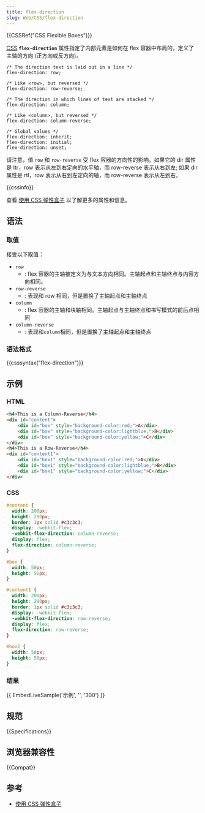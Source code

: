 ```yaml
---
title: flex-direction
slug: Web/CSS/flex-direction
---
```


{{CSSRef("CSS Flexible Boxes")}}

[CSS](/zh-CN/docs/CSS) **`flex-direction`** 属性指定了内部元素是如何在 flex 容器中布局的，定义了主轴的方向 (正方向或反方向)。

```
/* The direction text is laid out in a line */
flex-direction: row;

/* Like <row>, but reversed */
flex-direction: row-reverse;

/* The direction in which lines of text are stacked */
flex-direction: column;

/* Like <column>, but reversed */
flex-direction: column-reverse;

/* Global values */
flex-direction: inherit;
flex-direction: initial;
flex-direction: unset;
```

请注意，值 `row` 和 `row-reverse` 受 flex 容器的方向性的影响。如果它的 dir 属性是 ltr，row 表示从左到右定向的水平轴，而 row-reverse 表示从右到左; 如果 dir 属性是 rtl，row 表示从右到左定向的轴，而 row-reverse 表示从左到右。

{{cssinfo}}

查看 [使用 CSS 弹性盒子](/zh-CN/docs/Web/Guide/CSS/Flexible_boxes) 以了解更多的属性和信息。

## 语法

### 取值

接受以下取值：

- `row`
  - : flex 容器的主轴被定义为与文本方向相同。主轴起点和主轴终点与内容方向相同。
- `row-reverse`
  - : 表现和 row 相同，但是置换了主轴起点和主轴终点
- `column`
  - : flex 容器的主轴和块轴相同。主轴起点与主轴终点和书写模式的前后点相同
- `column-reverse`
  - : 表现和`column`相同，但是置换了主轴起点和主轴终点

### 语法格式

{{csssyntax("flex-direction")}}

## 示例

### HTML

```html
<h4>This is a Column-Reverse</h4>
<div id="content">
    <div id="box" style="background-color:red;">A</div>
    <div id="box" style="background-color:lightblue;">B</div>
    <div id="box" style="background-color:yellow;">C</div>
</div>
<h4>This is a Row-Reverse</h4>
<div id="content1">
    <div id="box1" style="background-color:red;">A</div>
    <div id="box1" style="background-color:lightblue;">B</div>
    <div id="box1" style="background-color:yellow;">C</div>
</div>
```

### CSS

```css
#content {
  width: 200px;
  height: 200px;
  border: 1px solid #c3c3c3;
  display: -webkit-flex;
  -webkit-flex-direction: column-reverse;
  display: flex;
  flex-direction: column-reverse;
}

#box {
  width: 50px;
  height: 50px;
}

#content1 {
  width: 200px;
  height: 200px;
  border: 1px solid #c3c3c3;
  display: -webkit-flex;
  -webkit-flex-direction: row-reverse;
  display: flex;
  flex-direction: row-reverse;
}

#box1 {
  width: 50px;
  height: 50px;
}
```

### 结果

{{ EmbedLiveSample('示例', '', '300') }}

## 规范

{{Specifications}}

## 浏览器兼容性

{{Compat}}

## 参考

- [使用 CSS 弹性盒子](/zh-CN/docs/Web/CSS/CSS_flexible_box_layout/Using_CSS_flexible_boxes)
